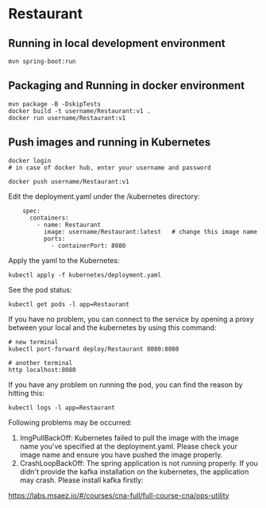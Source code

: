 # Restaurant

## Running in local development environment

```
mvn spring-boot:run
```

## Packaging and Running in docker environment

```
mvn package -B -DskipTests
docker build -t username/Restaurant:v1 .
docker run username/Restaurant:v1
```

## Push images and running in Kubernetes

```
docker login 
# in case of docker hub, enter your username and password

docker push username/Restaurant:v1
```

Edit the deployment.yaml under the /kubernetes directory:
```
    spec:
      containers:
        - name: Restaurant
          image: username/Restaurant:latest   # change this image name
          ports:
            - containerPort: 8080

```

Apply the yaml to the Kubernetes:
```
kubectl apply -f kubernetes/deployment.yaml
```

See the pod status:
```
kubectl get pods -l app=Restaurant
```

If you have no problem, you can connect to the service by opening a proxy between your local and the kubernetes by using this command:
```
# new terminal
kubectl port-forward deploy/Restaurant 8080:8080

# another terminal
http localhost:8080
```

If you have any problem on running the pod, you can find the reason by hitting this:
```
kubectl logs -l app=Restaurant
```

Following problems may be occurred:

1. ImgPullBackOff:  Kubernetes failed to pull the image with the image name you've specified at the deployment.yaml. Please check your image name and ensure you have pushed the image properly.
1. CrashLoopBackOff: The spring application is not running properly. If you didn't provide the kafka installation on the kubernetes, the application may crash. Please install kafka firstly:

https://labs.msaez.io/#/courses/cna-full/full-course-cna/ops-utility

